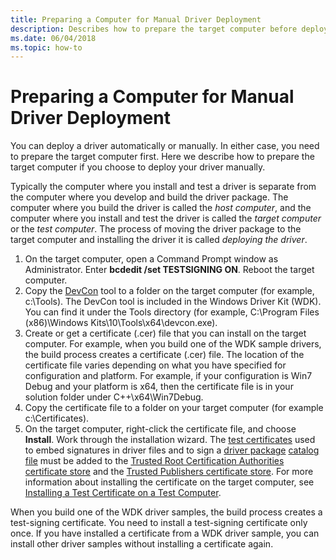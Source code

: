 ```yaml
---
title: Preparing a Computer for Manual Driver Deployment
description: Describes how to prepare the target computer before deploying a driver manually.
ms.date: 06/04/2018
ms.topic: how-to
---
```


# Preparing a Computer for Manual Driver Deployment

You can deploy a driver automatically or manually. In either case, you need to prepare the target computer first. Here we describe how to prepare the target computer if you choose to deploy your driver manually.

Typically the computer where you install and test a driver is separate from the computer where you develop and build the driver package. The computer where you build the driver is called the *host computer*, and the computer where you install and test the driver is called the *target computer* or the *test computer*. The process of moving the driver package to the target computer and installing the driver it is called *deploying the driver*.

1.  On the target computer, open a Command Prompt window as Administrator. Enter **bcdedit /set TESTSIGNING ON**. Reboot the target computer.
2.  Copy the [DevCon](../devtest/devcon.md) tool to a folder on the target computer (for example, c:\\Tools). The DevCon tool is included in the Windows Driver Kit (WDK). You can find it under the Tools directory (for example, C:\\Program Files (x86)\\Windows Kits\\10\\Tools\\x64\\devcon.exe).
3.  Create or get a certificate (.cer) file that you can install on the target computer. For example, when you build one of the WDK sample drivers, the build process creates a certificate (.cer) file. The location of the certificate file varies depending on what you have specified for configuration and platform. For example, if your configuration is Win7 Debug and your platform is x64, then the certificate file is in your solution folder under C++\\x64\\Win7Debug.
4.  Copy the certificate file to a folder on your target computer (for example c:\\Certificates).
5.  On the target computer, right-click the certificate file, and choose **Install**. Work through the installation wizard. The [test certificates](../install/makecert-test-certificate.md) used to embed signatures in driver files and to sign a [driver package](../install/driver-packages.md) [catalog file](../install/catalog-files.md) must be added to the [Trusted Root Certification Authorities certificate store](../install/trusted-root-certification-authorities-certificate-store.md) and the [Trusted Publishers certificate store](../install/trusted-publishers-certificate-store.md). For more information about installing the certificate on the target computer, see [Installing a Test Certificate on a Test Computer](../install/installing-a-test-certificate-on-a-test-computer.md).

When you build one of the WDK driver samples, the build process creates a test-signing certificate. You need to install a test-signing certificate only once. If you have installed a certificate from a WDK driver sample, you can install other driver samples without installing a certificate again.
